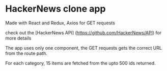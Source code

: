 # HackerNews clone app

Made with React and Redux, Axios for GET requests

check out the [HackerNews API] (https://github.com/HackerNews/API) for more details

The app uses only one component, the GET requests gets the correct URL from the route path.

For each category, 15 items are fetched from the upto 500 ids returned.